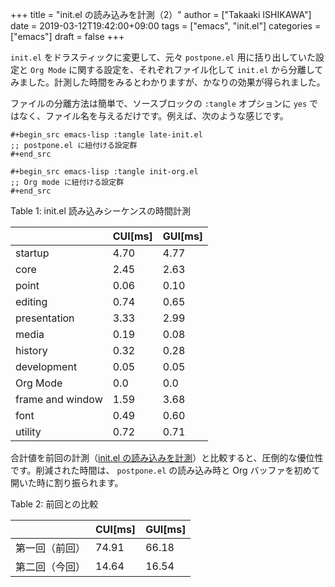 +++
title = "init.el の読み込みを計測（2）"
author = ["Takaaki ISHIKAWA"]
date = 2019-03-12T19:42:00+09:00
tags = ["emacs", "init.el"]
categories = ["emacs"]
draft = false
+++

`init.el` をドラスティックに変更して、元々 `postpone.el` 用に括り出していた設定と `Org Mode` に関する設定を、それぞれファイル化して `init.el` から分離してみました。計測した時間をみるとわかりますが、かなりの効果が得られました。

ファイルの分離方法は簡単で、ソースブロックの `:tangle` オプションに `yes` ではなく、ファイル名を与えるだけです。例えば、次のような感じです。

```emacs-lisp
#+begin_src emacs-lisp :tangle late-init.el
;; postpone.el に紐付ける設定群
#+end_src

#+begin_src emacs-lisp :tangle init-org.el
;; Org mode に紐付ける設定群
#+end_src
```

<div class="table-caption">
  <span class="table-number">Table 1</span>:
  init.el 読み込みシーケンスの時間計測
</div>

|                  | CUI[ms] | GUI[ms] |
|------------------|---------|---------|
| startup          | 4.70    | 4.77    |
| core             | 2.45    | 2.63    |
| point            | 0.06    | 0.10    |
| editing          | 0.74    | 0.65    |
| presentation     | 3.33    | 2.99    |
| media            | 0.19    | 0.08    |
| history          | 0.32    | 0.28    |
| development      | 0.05    | 0.05    |
| Org Mode         | 0.0     | 0.0     |
| frame and window | 1.59    | 3.68    |
| font             | 0.49    | 0.60    |
| utility          | 0.72    | 0.71    |

合計値を前回の計測（[init.el の読み込みを計測](https://pxaka.tokyo/blog/2018/4f261cc0-8e97-a764-c703-c21c4fa6a340/)）と比較すると、圧倒的な優位性です。削減された時間は、 `postpone.el` の読み込み時と Org バッファを初めて開いた時に割り振られます。

<div class="table-caption">
  <span class="table-number">Table 2</span>:
  前回との比較
</div>

|         | CUI[ms] | GUI[ms] |
|---------|---------|---------|
| 第一回（前回） | 74.91   | 66.18   |
| 第二回（今回） | 14.64   | 16.54   |
